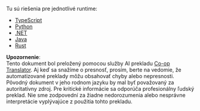 <!--
CO_OP_TRANSLATOR_METADATA:
{
  "original_hash": "4d5e8e6f105e4f6e6953c0c14c99b394",
  "translation_date": "2025-08-19T16:13:54+00:00",
  "source_file": "03-GettingStarted/02-client/solution/README.md",
  "language_code": "sk"
}
-->
Tu sú riešenia pre jednotlivé runtime:

- [TypeScript](./typescript/README.md)
- [Python](./python/README.md)
- [.NET](../../../../../03-GettingStarted/02-client/solution/dotnet)
- [Java](./java/README.md)
- [Rust](../../../../../03-GettingStarted/02-client/solution/rust)

**Upozornenie**:  
Tento dokument bol preložený pomocou služby AI prekladu [Co-op Translator](https://github.com/Azure/co-op-translator). Aj keď sa snažíme o presnosť, prosím, berte na vedomie, že automatizované preklady môžu obsahovať chyby alebo nepresnosti. Pôvodný dokument v jeho rodnom jazyku by mal byť považovaný za autoritatívny zdroj. Pre kritické informácie sa odporúča profesionálny ľudský preklad. Nie sme zodpovední za žiadne nedorozumenia alebo nesprávne interpretácie vyplývajúce z použitia tohto prekladu.